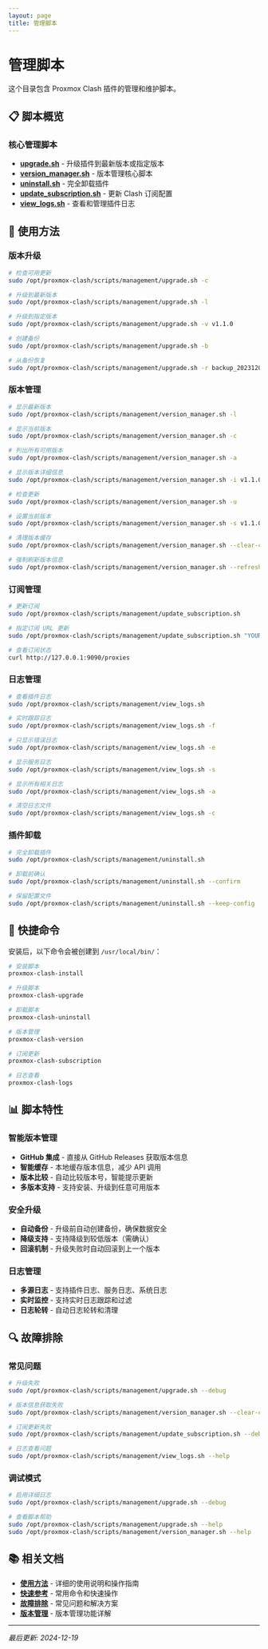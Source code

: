 ```yaml
---
layout: page
title: 管理脚本
---
```


# 管理脚本

这个目录包含 Proxmox Clash 插件的管理和维护脚本。

## 📋 脚本概览

### 核心管理脚本
- **[upgrade.sh](upgrade.sh)** - 升级插件到最新版本或指定版本
- **[version_manager.sh](version_manager.sh)** - 版本管理核心脚本
- **[uninstall.sh](uninstall.sh)** - 完全卸载插件
- **[update_subscription.sh](update_subscription.sh)** - 更新 Clash 订阅配置
- **[view_logs.sh](view_logs.sh)** - 查看和管理插件日志

## 🚀 使用方法

### 版本升级
```bash
# 检查可用更新
sudo /opt/proxmox-clash/scripts/management/upgrade.sh -c

# 升级到最新版本
sudo /opt/proxmox-clash/scripts/management/upgrade.sh -l

# 升级到指定版本
sudo /opt/proxmox-clash/scripts/management/upgrade.sh -v v1.1.0

# 创建备份
sudo /opt/proxmox-clash/scripts/management/upgrade.sh -b

# 从备份恢复
sudo /opt/proxmox-clash/scripts/management/upgrade.sh -r backup_20231201_143022
```

### 版本管理
```bash
# 显示最新版本
sudo /opt/proxmox-clash/scripts/management/version_manager.sh -l

# 显示当前版本
sudo /opt/proxmox-clash/scripts/management/version_manager.sh -c

# 列出所有可用版本
sudo /opt/proxmox-clash/scripts/management/version_manager.sh -a

# 显示版本详细信息
sudo /opt/proxmox-clash/scripts/management/version_manager.sh -i v1.1.0

# 检查更新
sudo /opt/proxmox-clash/scripts/management/version_manager.sh -u

# 设置当前版本
sudo /opt/proxmox-clash/scripts/management/version_manager.sh -s v1.1.0

# 清理版本缓存
sudo /opt/proxmox-clash/scripts/management/version_manager.sh --clear-cache

# 强制刷新版本信息
sudo /opt/proxmox-clash/scripts/management/version_manager.sh --refresh
```

### 订阅管理
```bash
# 更新订阅
sudo /opt/proxmox-clash/scripts/management/update_subscription.sh

# 指定订阅 URL 更新
sudo /opt/proxmox-clash/scripts/management/update_subscription.sh "YOUR_SUBSCRIPTION_URL"

# 查看订阅状态
curl http://127.0.0.1:9090/proxies
```

### 日志管理
```bash
# 查看插件日志
sudo /opt/proxmox-clash/scripts/management/view_logs.sh

# 实时跟踪日志
sudo /opt/proxmox-clash/scripts/management/view_logs.sh -f

# 只显示错误日志
sudo /opt/proxmox-clash/scripts/management/view_logs.sh -e

# 显示服务日志
sudo /opt/proxmox-clash/scripts/management/view_logs.sh -s

# 显示所有相关日志
sudo /opt/proxmox-clash/scripts/management/view_logs.sh -a

# 清空日志文件
sudo /opt/proxmox-clash/scripts/management/view_logs.sh -c
```

### 插件卸载
```bash
# 完全卸载插件
sudo /opt/proxmox-clash/scripts/management/uninstall.sh

# 卸载前确认
sudo /opt/proxmox-clash/scripts/management/uninstall.sh --confirm

# 保留配置文件
sudo /opt/proxmox-clash/scripts/management/uninstall.sh --keep-config
```

## 🔧 快捷命令

安装后，以下命令会被创建到 `/usr/local/bin/`：

```bash
# 安装脚本
proxmox-clash-install

# 升级脚本
proxmox-clash-upgrade

# 卸载脚本
proxmox-clash-uninstall

# 版本管理
proxmox-clash-version

# 订阅更新
proxmox-clash-subscription

# 日志查看
proxmox-clash-logs
```

## 📊 脚本特性

### 智能版本管理
- **GitHub 集成** - 直接从 GitHub Releases 获取版本信息
- **智能缓存** - 本地缓存版本信息，减少 API 调用
- **版本比较** - 自动比较版本号，智能提示更新
- **多版本支持** - 支持安装、升级到任意可用版本

### 安全升级
- **自动备份** - 升级前自动创建备份，确保数据安全
- **降级支持** - 支持降级到较低版本（需确认）
- **回滚机制** - 升级失败时自动回滚到上一个版本

### 日志管理
- **多源日志** - 支持插件日志、服务日志、系统日志
- **实时监控** - 支持实时日志跟踪和过滤
- **日志轮转** - 自动日志轮转和清理

## 🔍 故障排除

### 常见问题
```bash
# 升级失败
sudo /opt/proxmox-clash/scripts/management/upgrade.sh --debug

# 版本信息获取失败
sudo /opt/proxmox-clash/scripts/management/version_manager.sh --clear-cache --refresh

# 订阅更新失败
sudo /opt/proxmox-clash/scripts/management/update_subscription.sh --debug

# 日志查看问题
sudo /opt/proxmox-clash/scripts/management/view_logs.sh --help
```

### 调试模式
```bash
# 启用详细日志
sudo /opt/proxmox-clash/scripts/management/upgrade.sh --debug

# 查看脚本帮助
sudo /opt/proxmox-clash/scripts/management/upgrade.sh --help
sudo /opt/proxmox-clash/scripts/management/version_manager.sh --help
```

## 📚 相关文档

- **[使用方法](../usage.md)** - 详细的使用说明和操作指南
- **[快速参考](../quick-reference.md)** - 常用命令和快速操作
- **[故障排除](../troubleshooting/)** - 常见问题和解决方案
- **[版本管理](../installation/version-management.md)** - 版本管理功能详解

---

*最后更新: 2024-12-19*
